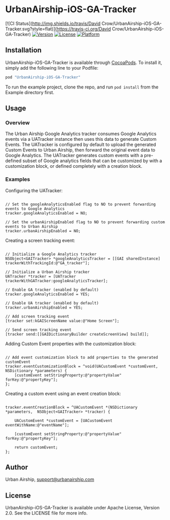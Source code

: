 # UrbanAirship-iOS-GA-Tracker

[![CI Status](http://img.shields.io/travis/David Crow/UrbanAirship-iOS-GA-Tracker.svg?style=flat)](https://travis-ci.org/David Crow/UrbanAirship-iOS-GA-Tracker)
[![Version](https://img.shields.io/cocoapods/v/UrbanAirship-iOS-GA-Tracker.svg?style=flat)](http://cocoapods.org/pods/UrbanAirship-iOS-GA-Tracker)
[![License](https://img.shields.io/cocoapods/l/UrbanAirship-iOS-GA-Tracker.svg?style=flat)](http://cocoapods.org/pods/UrbanAirship-iOS-GA-Tracker)
[![Platform](https://img.shields.io/cocoapods/p/UrbanAirship-iOS-GA-Tracker.svg?style=flat)](http://cocoapods.org/pods/UrbanAirship-iOS-GA-Tracker)

## Installation

UrbanAirship-iOS-GA-Tracker is available through [CocoaPods](http://cocoapods.org). To install
it, simply add the following line to your Podfile:

```ruby
pod "UrbanAirship-iOS-GA-Tracker"
```

To run the example project, clone the repo, and run `pod install` from the Example directory first.

## Usage

### Overview

The Urban Airship Google Analytics tracker consumes Google Analytics events via a UATracker instance then uses this data to generate Custom Events. The UATracker is configured by default to upload the generated Custom Events to Urban Airship, then forward the original event data to Google Analytics. The UATracker generates custom events with a pre-defined subset of Google analytics fields that can be customized by with a customization block, or defined completely with a creation block.

### Examples

Configuring the UATracker:

```objc

// Set the googleAnalyticsEnabled flag to NO to prevent forwarding events to Google Analytics
tracker.googleAnalyticsEnabled = NO;

// Set the urbanAirshipEnabled flag to NO to prevent forwarding custom events to Urban Airship
tracker.urbanAirshipEnabled = NO;

```

Creating a screen tracking event:

```objc

// Initialize a Google Analytics tracker
NSObject<GAITracker> *googleAnalyticsTracker = [[GAI sharedInstance] trackerWithTrackingId:@"GA_tracker"];

// Initialize a Urban Airship tracker
UATracker *tracker = [UATracker trackerWithGATracker:googleAnalyticsTracker]; 

// Enable GA tracker (enabled by default)
tracker.googleAnalyticsEnabled = YES;

// Enable UA tracker (enabled by default)
tracker.urbanAirshipEnabled = YES;

// Add screen tracking event
[tracker set:kGAIScreenName value:@"Home Screen"];

// Send screen tracking event
[tracker send:[[GAIDictionaryBuilder createScreenView] build]];

```

Adding Custom Event properties with the customization block:

```objc

// Add event customization block to add properties to the generated customEvent
tracker.eventCustomizationBlock = ^void(UACustomEvent *customEvent, NSDictionary *parameters) {
    [customEvent setStringProperty:@"propertyValue" forKey:@"propertyKey"];
};

```

Creating a custom event using an event creation block:

```objc

tracker.eventCreationBlock = ^UACustomEvent *(NSDictionary *parameters,  NSObject<GAITracker> *tracker) {

    UACustomEvent *customEvent = [UACustomEvent eventWithName:@"eventName"];

    [customEvent setStringProperty:@"propertyValue" forKey:@"propertyKey"];

    return customEvent;
};

```

## Author

Urban Airship, support@urbanairship.com

## License

UrbanAirship-iOS-GA-Tracker is available under Apache License, Version 2.0. See the LICENSE file for more info.
